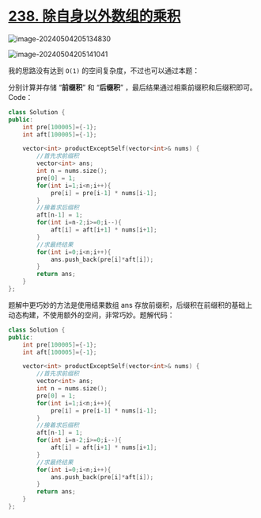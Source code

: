 # [238. 除自身以外数组的乘积](https://leetcode.cn/problems/product-of-array-except-self/)

![image-20240504205134830](http://henry-typora.oss-cn-beijing.aliyuncs.com/img/image-20240504205134830.png)

![image-20240504205141041](http://henry-typora.oss-cn-beijing.aliyuncs.com/img/image-20240504205141041.png)

我的思路没有达到 `O(1)` 的空间复杂度，不过也可以通过本题：

分别计算并存储 “**前缀积**” 和 “**后缀积**” ，最后结果通过相乘前缀积和后缀积即可。Code：

```c++
class Solution {
public:
    int pre[100005]={-1};
    int aft[100005]={-1};

    vector<int> productExceptSelf(vector<int>& nums) {
        //首先求前缀积
        vector<int> ans;
        int n = nums.size();
        pre[0] = 1;
        for(int i=1;i<n;i++){
            pre[i] = pre[i-1] * nums[i-1];
        }
        //接着求后缀积
        aft[n-1] = 1;
        for(int i=n-2;i>=0;i--){
            aft[i] = aft[i+1] * nums[i+1];
        }
        //求最终结果
        for(int i=0;i<n;i++){
            ans.push_back(pre[i]*aft[i]);
        }
        return ans;
    }
};
```

题解中更巧妙的方法是使用结果数组 ans 存放前缀积，后缀积在前缀积的基础上动态构建，不使用额外的空间，非常巧妙。题解代码：

```c++
class Solution {
public:
    int pre[100005]={-1};
    int aft[100005]={-1};

    vector<int> productExceptSelf(vector<int>& nums) {
        //首先求前缀积
        vector<int> ans;
        int n = nums.size();
        pre[0] = 1;
        for(int i=1;i<n;i++){
            pre[i] = pre[i-1] * nums[i-1];
        }
        //接着求后缀积
        aft[n-1] = 1;
        for(int i=n-2;i>=0;i--){
            aft[i] = aft[i+1] * nums[i+1];
        }
        //求最终结果
        for(int i=0;i<n;i++){
            ans.push_back(pre[i]*aft[i]);
        }
        return ans;
    }
};
```

